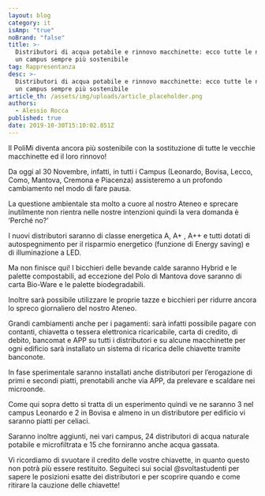 ```yaml
---
layout: blog
category: it
isAmp: "true"
noBrand: "false"
title: >-
  Distributori di acqua potabile e rinnovo macchinette: ecco tutte le novità per
  un campus sempre più sostenibile
tag: Rappresentanza
desc: >-
  Distributori di acqua potabile e rinnovo macchinette: ecco tutte le novità per
  un campus sempre più sostenibile
article_th: /assets/img/uploads/article_placeholder.png
authors:
  - Alessio Rocca
published: true
date: 2019-10-30T15:10:02.851Z
---
```

Il PoliMi diventa ancora più sostenibile con la sostituzione di tutte le vecchie macchinette ed il loro rinnovo!

Da oggi al 30 Novembre, infatti, in tutti i Campus (Leonardo, Bovisa, Lecco, Como, Mantova, Cremona e Piacenza) assisteremo a un profondo cambiamento nel modo di fare pausa.

La questione ambientale sta molto a cuore al nostro Ateneo e sprecare inutilmente non rientra nelle nostre intenzioni quindi la vera domanda è ‘Perché no?’

I nuovi distributori saranno di classe energetica A, A+ , A++ e tutti dotati di autospegnimento per il risparmio energetico (funzione di Energy saving) e di illuminazione a LED.

Ma non finisce qui! I bicchieri delle bevande calde saranno Hybrid e le palette compostabili, ad eccezione del Polo di Mantova dove saranno di carta Bio-Ware e le palette biodegradabili.

Inoltre sarà possibile utilizzare le proprie tazze e bicchieri per ridurre ancora lo spreco giornaliero del nostro Ateneo.

Grandi cambiamenti anche per i pagamenti: sarà infatti possibile pagare con contanti, chiavetta o tessera elettronica ricaricabile, carta di credito, di debito, bancomat e APP su tutti i distributori e su alcune macchinette per ogni edificio sarà installato un sistema di ricarica delle chiavette tramite banconote.

In fase sperimentale saranno installati anche distributori per l’erogazione di primi e secondi piatti, prenotabili anche via APP, da prelevare e scaldare nei microonde.

Come qui sopra detto si tratta di un esperimento quindi ve ne saranno 3 nel campus Leonardo e 2 in Bovisa e almeno in un distributore per edificio vi saranno piatti per celiaci.

Saranno inoltre aggiunti, nei vari campus, 24 distributori di acqua naturale potabile e microfiltrata e 15 che forniranno anche acqua gassata.

Vi ricordiamo di svuotare il credito delle vostre chiavette, in quanto questo non potrà più essere restituito. Seguiteci sui social @svoltastudenti per sapere le posizioni esatte dei distributori e per scoprire quando e come ritirare la cauzione delle chiavette!
